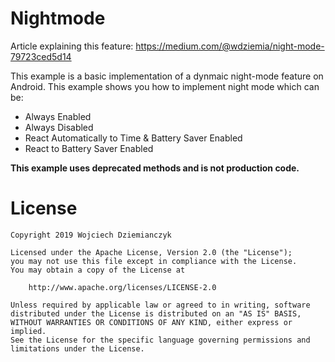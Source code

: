 # Nightmode

Article explaining this feature: https://medium.com/@wdziemia/night-mode-79723ced5d14

This example is a basic implementation of a dynmaic night-mode feature on Android. This example shows you how to implement night mode which can be:
- Always Enabled
- Always Disabled
- React Automatically to Time & Battery Saver Enabled
- React to Battery Saver Enabled

**This example uses deprecated methods and is not production code.**

# License

```
Copyright 2019 Wojciech Dziemianczyk

Licensed under the Apache License, Version 2.0 (the "License");
you may not use this file except in compliance with the License.
You may obtain a copy of the License at
    
    http://www.apache.org/licenses/LICENSE-2.0

Unless required by applicable law or agreed to in writing, software
distributed under the License is distributed on an "AS IS" BASIS,
WITHOUT WARRANTIES OR CONDITIONS OF ANY KIND, either express or implied.
See the License for the specific language governing permissions and
limitations under the License.
```
